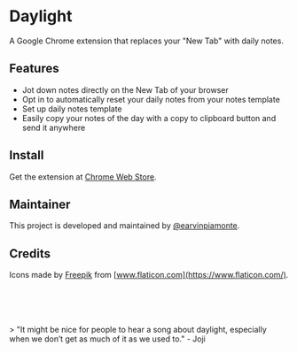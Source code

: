 # Daylight

A Google Chrome extension that replaces your "New Tab" with daily notes.

## Features

- Jot down notes directly on the New Tab of your browser
- Opt in to automatically reset your daily notes from your notes template
- Set up daily notes template
- Easily copy your notes of the day with a copy to clipboard button and send it anywhere

## Install

Get the extension at [Chrome Web Store](https://earvinpiamonte.com).

## Maintainer

This project is developed and maintained by [@earvinpiamonte](https://twitter.com/earvinpiamonte).

## Credits

Icons made by [Freepik](https://www.flaticon.com/authors/freepik) from [www.flaticon.com](https://www.flaticon.com/).

<br>
<br>
<br>
<br>
> "It might be nice for people to hear a song about daylight, especially when we don’t get as much of it as we used to." - Joji

